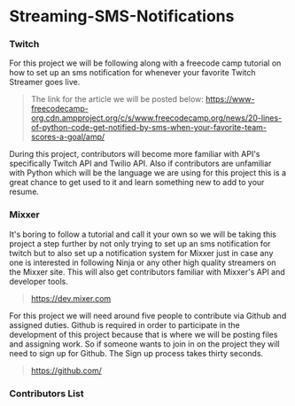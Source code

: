 # Streaming-SMS-Notifications
  
### Twitch 
 
For this project we will be following along with a freecode camp tutorial on how to set up an sms notification for whenever your favorite Twitch Streamer goes live. 
> The link for the article we will be posted below:
> https://www-freecodecamp-org.cdn.ampproject.org/c/s/www.freecodecamp.org/news/20-lines-of-python-code-get-notified-by-sms-when-your-favorite-team-scores-a-goal/amp/
 
During this project, contributors will become more familiar with API's specifically Twitch API and Twilio API. Also if contributors are unfamiliar with Python which will be the language we are using for this project this is a great chance to get used to it and learn something new to add to your resume.
 
### Mixxer
 
It's boring to follow a tutorial and call it your own so we will be taking this project a step further by not only trying to set up an sms notification for twitch but to also set up a notification system for Mixxer just in case any one is interested in following Ninja or any other high quality streamers on the Mixxer site. This will also get contributors familiar with Mixxer's API and developer tools.
 
>https://dev.mixer.com
 
For this project we will need around five people to contribute via Github and assigned duties. Github is required in order to participate in the development of this project because that is where we will be posting files and assigning work. So if someone wants to join in on the project they will need to sign up for Github. The Sign up process takes thirty seconds.
 
>https://github.com/
 
### Contributors List




